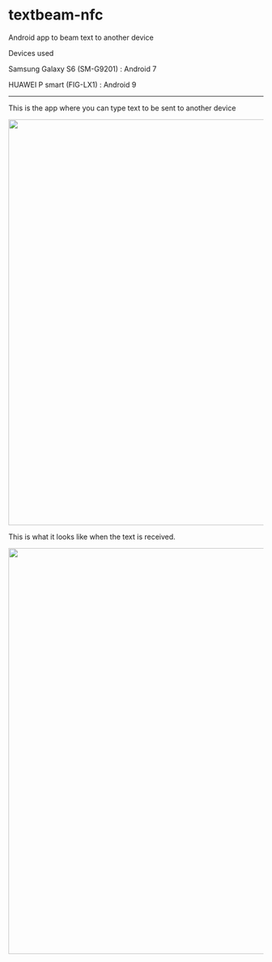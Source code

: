 # textbeam-nfc
Android app to beam text to another device

Devices used 

Samsung Galaxy S6 (SM-G9201) : Android 7

HUAWEI P smart (FIG-LX1) : Android 9

---------------------

This is the app where you can type text to be sent to another device

<img src="https://user-images.githubusercontent.com/12537673/196013608-1c46eb95-a4ff-4e3c-8424-ac2dd13f061f.png" width="550" height="800">


This is what it looks like when the text is received.

<img src="https://user-images.githubusercontent.com/12537673/196013600-add83457-e0fd-4ed4-bb62-f4ba1b0409f7.jpg" width="550" height="800">





